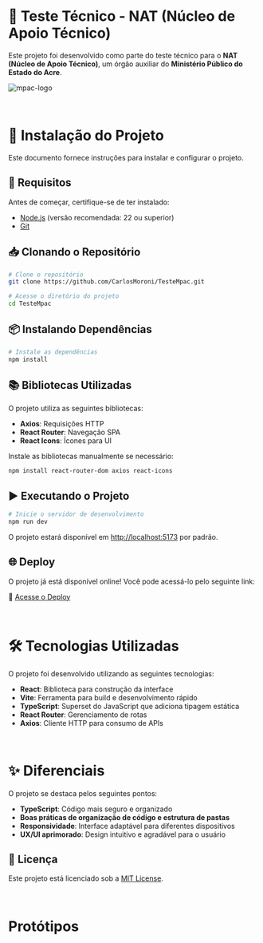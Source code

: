 # 📝 Teste Técnico - NAT (Núcleo de Apoio Técnico)

Este projeto foi desenvolvido como parte do teste técnico para o **NAT (Núcleo de Apoio Técnico)**, um órgão auxiliar do **Ministério Público do Estado do Acre**.

<!-- imagen logo -->
![mpac-logo](https://github.com/user-attachments/assets/987d994a-354f-4b2b-9e26-6097dfcb45ef)


&nbsp;

# 📌 Instalação do Projeto

Este documento fornece instruções para instalar e configurar o projeto.

## 🚀 Requisitos

Antes de começar, certifique-se de ter instalado:

- [Node.js](https://nodejs.org/) (versão recomendada: 22 ou superior)
- [Git](https://git-scm.com/)

## 📥 Clonando o Repositório

```sh
# Clone o repositório
git clone https://github.com/CarlosMoroni/TesteMpac.git

# Acesse o diretório do projeto
cd TesteMpac
```

## 📦 Instalando Dependências

```sh
# Instale as dependências
npm install
```

## 📚 Bibliotecas Utilizadas

O projeto utiliza as seguintes bibliotecas:

- **Axios**: Requisições HTTP
- **React Router**: Navegação SPA
- **React Icons**: Ícones para UI

Instale as bibliotecas manualmente se necessário:

```sh
npm install react-router-dom axios react-icons
```

## ▶️ Executando o Projeto

```sh
# Inicie o servidor de desenvolvimento
npm run dev
```

O projeto estará disponível em [http://localhost:5173](http://localhost:5173) por padrão.

## 🌐 Deploy

O projeto já está disponível online! Você pode acessá-lo pelo seguinte link:

🔗 [Acesse o Deploy](https://teste-mpac.vercel.app/)


&nbsp;

# 🛠️ Tecnologias Utilizadas

O projeto foi desenvolvido utilizando as seguintes tecnologias:

- **React**: Biblioteca para construção da interface
- **Vite**: Ferramenta para build e desenvolvimento rápido
- **TypeScript**: Superset do JavaScript que adiciona tipagem estática
- **React Router**: Gerenciamento de rotas
- **Axios**: Cliente HTTP para consumo de APIs

&nbsp;

# ✨ Diferenciais

O projeto se destaca pelos seguintes pontos:

- **TypeScript**: Código mais seguro e organizado
- **Boas práticas de organização de código e estrutura de pastas**
- **Responsividade**: Interface adaptável para diferentes dispositivos
- **UX/UI aprimorado**: Design intuitivo e agradável para o usuário

## 📜 Licença

Este projeto está licenciado sob a [MIT License](LICENSE).

&nbsp;

# Protótipos
<!-- gif de telas -->
